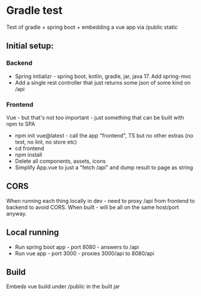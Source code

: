 # Gradle test

Test of gradle + spring boot + embedding a vue app via /public static

## Initial setup:

### Backend

- Spring initializr - spring boot, kotlin, gradle, jar, java 17. Add spring-mvc
- Add a single rest controller that just returns some json of some kind on /api

### Frontend

Vue - but that's not too important - just something that can be built with npm to SPA

- npm init vue@latest - call the app "frontend", TS but no other extras (no test, no lint, no store etc)
- cd frontend
- npm install
- Delete all components, assets, icons
- Simplify App.vue to just a "fetch /api" and dump result to page as string

## CORS

When running each thing locally in dev - need to proxy /api from frontend to backend to avoid CORS. When built - will be all on the same host/port anyway.

## Local running

- Run spring boot app - port 8080 - answers to /api
- Run vue app - port 3000 - proxies 3000/api to 8080/api

## Build

Embeds vue build under /public in the built jar
